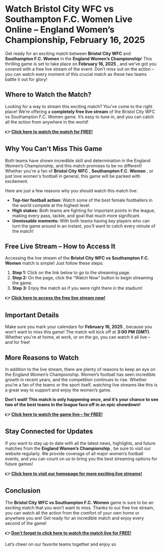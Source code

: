 # Watch Bristol City WFC vs Southampton F.C. Women Live Online – England Women’s Championship, February 16, 2025

Get ready for an exciting match between **Bristol City WFC** and **Southampton F.C. Women** in the **England Women’s Championship**! This thrilling game is set to take place on **February 16, 2025** , and we’ve got you covered with a free live stream of the event. Don’t miss out on the action – you can watch every moment of this crucial match as these two teams battle it out for glory!

## Where to Watch the Match?

Looking for a way to stream this exciting match? You’ve come to the right place! We’re offering a **completely free live stream** of the Bristol City WFC vs Southampton F.C. Women game. It’s easy to tune in, and you can catch all the action from anywhere in the world!

**👉 [Click here to watch the match for FREE!](https://tinyurl.com/livestreamfreeo?st=Bristol+City+WFC+vs+Southampton+F.C.+Wom&si=ghc)**

## Why You Can't Miss This Game

Both teams have shown incredible skill and determination in the England Women’s Championship, and this match promises to be no different! Whether you're a fan of **Bristol City WFC** , **Southampton F.C. Women** , or just love women's football in general, this game will be packed with excitement.

Here are just a few reasons why you should watch this match live:

- **Top-tier football action:** Watch some of the best female footballers in the world compete at the highest level.
- **High stakes:** Both teams are fighting for important points in the league, making every pass, tackle, and goal that much more significant.
- **Unmissable moments:** With both teams having key players who can turn the game around in an instant, you’ll want to catch every minute of the match!

## Free Live Stream – How to Access It

Accessing the live stream of the **Bristol City WFC vs Southampton F.C. Women** match is simple! Just follow these steps:

1. **Step 1:** Click on the link below to go to the streaming page.
2. **Step 2:** On the page, click the “Watch Now” button to begin streaming the game.
3. **Step 3:** Enjoy the match as if you were right there in the stadium!

**👉 [Click here to access the free live stream now!](https://tinyurl.com/livestreamfreeo?st=Bristol+City+WFC+vs+Southampton+F.C.+Wom&si=ghc)**

## Important Details

Make sure you mark your calendars for **February 16, 2025** , because you won’t want to miss this game! The match will kick off at **3:00 PM (GMT)**. Whether you're at home, at work, or on the go, you can watch it all live – and for free!

## More Reasons to Watch

In addition to the live stream, there are plenty of reasons to keep an eye on the England Women’s Championship. Women’s football has seen incredible growth in recent years, and the competition continues to rise. Whether you’re a fan of the teams or the sport itself, watching live streams like this is a great way to support and enjoy the women’s game.

**Don’t wait! This match is only happening once, and it’s your chance to see two of the best teams in the league face off in an epic showdown!**

**👉 [Click here to watch the game live – for FREE!](https://tinyurl.com/livestreamfreeo?st=Bristol+City+WFC+vs+Southampton+F.C.+Wom&si=ghc)**

## Stay Connected for Updates

If you want to stay up to date with all the latest news, highlights, and future matches from the **England Women’s Championship** , be sure to visit our website regularly. We provide coverage of all major women’s football events, and you can count on us to bring you the best streaming options for future games!

**👉 [Click here to visit our homepage for more exciting live streams!](https://tinyurl.com/livestreamfreeo?st=Bristol+City+WFC+vs+Southampton+F.C.+Wom&si=ghc)**

## Conclusion

The **Bristol City WFC vs Southampton F.C. Women** game is sure to be an exciting match that you won’t want to miss. Thanks to our free live stream, you can watch all the action from the comfort of your own home or anywhere you are! Get ready for an incredible match and enjoy every second of the game!

**👉 [Don’t forget to click here to watch the match live for FREE!](https://tinyurl.com/livestreamfreeo?st=Bristol+City+WFC+vs+Southampton+F.C.+Wom&si=ghc)**

Let’s cheer on our favorite teams together and enjoy so
